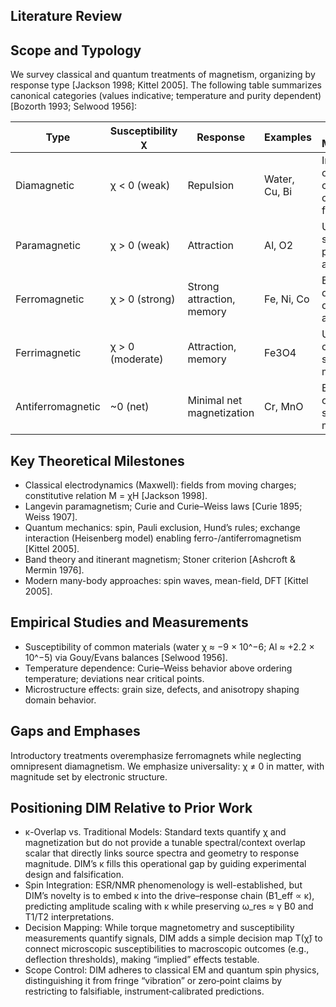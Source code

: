 Literature Review
-----------------

Scope and Typology
------------------
We survey classical and quantum treatments of magnetism, organizing by response type [Jackson 1998; Kittel 2005]. The following table summarizes canonical categories (values indicative; temperature and purity dependent) [Bozorth 1993; Selwood 1956]:

| Type             | Susceptibility χ       | Response                  | Examples                 | Key Mechanism                                  |
|------------------|------------------------|---------------------------|--------------------------|-----------------------------------------------|
| Diamagnetic      | χ < 0 (weak)           | Repulsion                 | Water, Cu, Bi            | Induced orbital currents oppose field         |
| Paramagnetic     | χ > 0 (weak)           | Attraction                | Al, O2                   | Unpaired spins partially align                |
| Ferromagnetic    | χ > 0 (strong)         | Strong attraction, memory | Fe, Ni, Co               | Exchange-driven domain alignment              |
| Ferrimagnetic    | χ > 0 (moderate)       | Attraction, memory        | Fe3O4                    | Unequal opposing sublattice moments           |
| Antiferromagnetic| ~0 (net)               | Minimal net magnetization | Cr, MnO                  | Equal opposing sublattice moments             |

Key Theoretical Milestones
--------------------------
- Classical electrodynamics (Maxwell): fields from moving charges; constitutive relation M = χH [Jackson 1998].
- Langevin paramagnetism; Curie and Curie–Weiss laws [Curie 1895; Weiss 1907].
- Quantum mechanics: spin, Pauli exclusion, Hund’s rules; exchange interaction (Heisenberg model) enabling ferro-/antiferromagnetism [Kittel 2005].
- Band theory and itinerant magnetism; Stoner criterion [Ashcroft & Mermin 1976].
- Modern many-body approaches: spin waves, mean-field, DFT [Kittel 2005].

Empirical Studies and Measurements
----------------------------------
- Susceptibility of common materials (water χ ≈ −9 × 10^−6; Al ≈ +2.2 × 10^−5) via Gouy/Evans balances [Selwood 1956].
- Temperature dependence: Curie–Weiss behavior above ordering temperature; deviations near critical points.
- Microstructure effects: grain size, defects, and anisotropy shaping domain behavior.

Gaps and Emphases
-----------------
Introductory treatments overemphasize ferromagnets while neglecting omnipresent diamagnetism. We emphasize universality: χ ≠ 0 in matter, with magnitude set by electronic structure.

Positioning DIM Relative to Prior Work
--------------------------------------
- κ-Overlap vs. Traditional Models: Standard texts quantify χ and magnetization but do not provide a tunable spectral/context overlap scalar that directly links source spectra and geometry to response magnitude. DIM’s κ fills this operational gap by guiding experimental design and falsification.
- Spin Integration: ESR/NMR phenomenology is well-established, but DIM’s novelty is to embed κ into the drive–response chain (B1_eff ∝ κ), predicting amplitude scaling with κ while preserving ω_res ≈ γ B0 and T1/T2 interpretations.
- Decision Mapping: While torque magnetometry and susceptibility measurements quantify signals, DIM adds a simple decision map T(χ̃) to connect microscopic susceptibilities to macroscopic outcomes (e.g., deflection thresholds), making “implied” effects testable.
- Scope Control: DIM adheres to classical EM and quantum spin physics, distinguishing it from fringe “vibration” or zero‑point claims by restricting to falsifiable, instrument‑calibrated predictions.